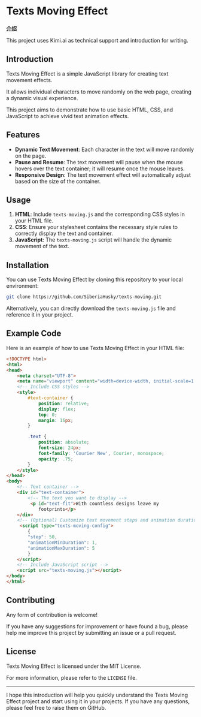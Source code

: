 # Texts Moving Effect

[**介绍**](README.zh_CN.md)

This project uses Kimi.ai as technical support and introduction for writing.

## Introduction

Texts Moving Effect is a simple JavaScript library for creating text movement effects.

It allows individual characters to move randomly on the web page, creating a dynamic visual experience.

This project aims to demonstrate how to use basic HTML, CSS, and JavaScript to achieve vivid text animation effects.

## Features

- **Dynamic Text Movement**: Each character in the text will move randomly on the page.
- **Pause and Resume**: The text movement will pause when the mouse hovers over the text container; it will resume once the mouse leaves.
- **Responsive Design**: The text movement effect will automatically adjust based on the size of the container.

## Usage

1. **HTML**: Include `texts-moving.js` and the corresponding CSS styles in your HTML file.
2. **CSS**: Ensure your stylesheet contains the necessary style rules to correctly display the text and container.
3. **JavaScript**: The `texts-moving.js` script will handle the dynamic movement of the text.

## Installation

You can use Texts Moving Effect by cloning this repository to your local environment:

```bash
git clone https://github.com/SiberiaHusky/texts-moving.git
```

Alternatively, you can directly download the `texts-moving.js` file and reference it in your project.

## Example Code

Here is an example of how to use Texts Moving Effect in your HTML file:

```html
<!DOCTYPE html>
<html>
<head>
    <meta charset="UTF-8">
    <meta name="viewport" content="width=device-width, initial-scale=1.0">
    <!-- Include CSS styles -->
    <style>
        #text-container {
            position: relative;
            display: flex;
            top: 0;
            margin: 16px;
        }

        .text {
            position: absolute;
            font-size: 24px;
            font-family: 'Courier New', Courier, monospace;
            opacity: .75;
        }
    </style>
</head>
<body>
    <!-- Text container -->
    <div id="text-container">
        <!-- The text you want to display -->
         <p id="text-fit">With countless designs leave my
            footprints</p>
    </div>
    <!-- (Optional) Customize text movement steps and animation duration -->
     <script type="texts-moving-config">
        {
        "step": 50,
        "animationMinDuration": 1,
        "animationMaxDuration": 5
        }
    </script>
    <!-- Include JavaScript script -->
    <script src="texts-moving.js"></script>
</body>
</html>
```

## Contributing

Any form of contribution is welcome!

If you have any suggestions for improvement or have found a bug, please help me improve this project by submitting an issue or a pull request.

## License

Texts Moving Effect is licensed under the MIT License.

For more information, please refer to the `LICENSE` file.

---

I hope this introduction will help you quickly understand the Texts Moving Effect project and start using it in your projects. If you have any questions, please feel free to raise them on GitHub.
